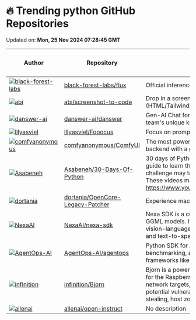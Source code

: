 # 🔥 Trending python GitHub Repositories

Updated on: **Mon, 25 Nov 2024 07:28:45 GMT**

| Author | Repository | Description | Language | ⭐ Total Stars | 🌟 Stars Today |
|--------|------------|-------------|----------|----------------|----------------|
| [![black-forest-labs](https://avatars.githubusercontent.com/u/37085732?s=40&v=4)](https://github.com/black-forest-labs) | [black-forest-labs/flux](https://github.com/black-forest-labs/flux) | Official inference repo for FLUX.1 models | Python | 17306 | 536 |
| [![abi](https://avatars.githubusercontent.com/u/23818?s=40&v=4)](https://github.com/abi) | [abi/screenshot-to-code](https://github.com/abi/screenshot-to-code) | Drop in a screenshot and convert it to clean code (HTML/Tailwind/React/Vue) | Python | 61241 | 291 |
| [![danswer-ai](https://avatars.githubusercontent.com/u/25087905?s=40&v=4)](https://github.com/danswer-ai) | [danswer-ai/danswer](https://github.com/danswer-ai/danswer) | Gen-AI Chat for Teams - Think ChatGPT if it had access to your team's unique knowledge. | Python | 10780 | 28 |
| [![lllyasviel](https://avatars.githubusercontent.com/u/19834515?s=40&v=4)](https://github.com/lllyasviel) | [lllyasviel/Fooocus](https://github.com/lllyasviel/Fooocus) | Focus on prompting and generating | Python | 41609 | 20 |
| [![comfyanonymous](https://avatars.githubusercontent.com/u/121283862?s=40&v=4)](https://github.com/comfyanonymous) | [comfyanonymous/ComfyUI](https://github.com/comfyanonymous/ComfyUI) | The most powerful and modular diffusion model GUI, api and backend with a graph/nodes interface. | Python | 57731 | 81 |
| [![Asabeneh](https://avatars.githubusercontent.com/u/9008063?s=40&v=4)](https://github.com/Asabeneh) | [Asabeneh/30-Days-Of-Python](https://github.com/Asabeneh/30-Days-Of-Python) | 30 days of Python programming challenge is a step-by-step guide to learn the Python programming language in 30 days. This challenge may take more than100 days, follow your own pace. These videos may help too: https://www.youtube.com/channel/UC7PNRuno1rzYPb1xLa4yktw | Python | 42905 | 39 |
| [![dortania](https://avatars.githubusercontent.com/u/48863253?s=40&v=4)](https://github.com/dortania) | [dortania/OpenCore-Legacy-Patcher](https://github.com/dortania/OpenCore-Legacy-Patcher) | Experience macOS just like before | Python | 13151 | 19 |
| [![NexaAI](https://avatars.githubusercontent.com/u/39573601?s=40&v=4)](https://github.com/NexaAI) | [NexaAI/nexa-sdk](https://github.com/NexaAI/nexa-sdk) | Nexa SDK is a comprehensive toolkit for supporting ONNX and GGML models. It supports text generation, image generation, vision-language models (VLM), auto-speech-recognition (ASR), and text-to-speech (TTS) capabilities. | Python | 4174 | 51 |
| [![AgentOps-AI](https://avatars.githubusercontent.com/u/14807319?s=40&v=4)](https://github.com/AgentOps-AI) | [AgentOps-AI/agentops](https://github.com/AgentOps-AI/agentops) | Python SDK for AI agent monitoring, LLM cost tracking, benchmarking, and more. Integrates with most LLMs and agent frameworks like CrewAI, Langchain, and Autogen | Python | 2196 | 23 |
| [![infinition](https://avatars.githubusercontent.com/u/37984399?s=40&v=4)](https://github.com/infinition) | [infinition/Bjorn](https://github.com/infinition/Bjorn) | Bjorn is a powerful network scanning and offensive security tool for the Raspberry Pi with a 2.13-inch e-Paper HAT. It discovers network targets, identifies open ports, exposed services, and potential vulnerabilities. Bjorn can perform brute force attacks, file stealing, host zombification, and supports custom attack scripts. | Python | 2536 | 64 |
| [![allenai](https://avatars.githubusercontent.com/u/17692805?s=40&v=4)](https://github.com/allenai) | [allenai/open-instruct](https://github.com/allenai/open-instruct) | No description | Python | 1504 | 38 |
